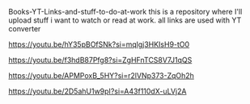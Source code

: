 Books-YT-Links-and-stuff-to-do-at-work
this is a repository where I'll upload stuff i want to watch or read at work. all links are used with YT converter

https://youtu.be/hY35pBOfSNk?si=mqlgj3HKIsH9-tO0

https://youtu.be/f3hdB87Pfg8?si=ZgHFnTCS8V7J1qQS

https://youtu.be/APMPoxB_5HY?si=r2lVNp373-ZqOh2h

https://youtu.be/2D5ahU1w9pI?si=A43f110dX-uLVj2A
